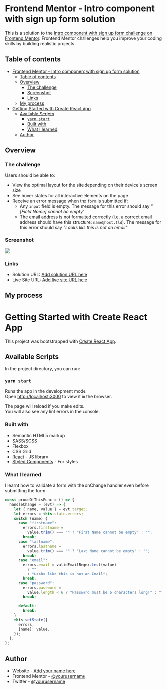 # Frontend Mentor - Intro component with sign up form solution

This is a solution to the [Intro component with sign up form challenge on Frontend Mentor](https://www.frontendmentor.io/challenges/intro-component-with-signup-form-5cf91bd49edda32581d28fd1). Frontend Mentor challenges help you improve your coding skills by building realistic projects.

## Table of contents

- [Frontend Mentor - Intro component with sign up form solution](#frontend-mentor---intro-component-with-sign-up-form-solution)
  - [Table of contents](#table-of-contents)
  - [Overview](#overview)
    - [The challenge](#the-challenge)
    - [Screenshot](#screenshot)
    - [Links](#links)
  - [My process](#my-process)
- [Getting Started with Create React App](#getting-started-with-create-react-app)
  - [Available Scripts](#available-scripts)
    - [`yarn start`](#yarn-start)
    - [Built with](#built-with)
    - [What I learned](#what-i-learned)
  - [Author](#author)

## Overview

### The challenge

Users should be able to:

- View the optimal layout for the site depending on their device's screen size
- See hover states for all interactive elements on the page
- Receive an error message when the `form` is submitted if:
  - Any `input` field is empty. The message for this error should say _"[Field Name] cannot be empty"_
  - The email address is not formatted correctly (i.e. a correct email address should have this structure: `name@host.tld`). The message for this error should say _"Looks like this is not an email"_

### Screenshot

![](../form-validation/src/design/desktop-preview.jpg)

### Links

- Solution URL: [Add solution URL here](https://your-solution-url.com)
- Live Site URL: [Add live site URL here](https://your-live-site-url.com)

## My process

# Getting Started with Create React App

This project was bootstrapped with [Create React App](https://github.com/facebook/create-react-app).

## Available Scripts

In the project directory, you can run:

### `yarn start`

Runs the app in the development mode.\
Open [http://localhost:3000](http://localhost:3000) to view it in the browser.

The page will reload if you make edits.\
You will also see any lint errors in the console.

### Built with

- Semantic HTML5 markup
- SASS/SCSS
- Flexbox
- CSS Grid
- [React](https://reactjs.org/) - JS library
- [Styled Components](https://styled-components.com/) - For styles

### What I learned

I learnt how to validate a form with the onChange handler even before submitting the form.
```js
const proudOfThisFunc = () => {
  handleChange = (evt) => {
    let { name, value } = evt.target;
    let errors = this.state.errors;
    switch (name) {
      case "firstname":
        errors.firstname =
          value.trim() === "" ? "First Name cannot be empty" : "";
        break;
      case "lastname":
        errors.lastname =
          value.trim() === "" ? "Last Name cannot be empty" : "";
        break;
      case "email":
        errors.email = validEmailRegex.test(value)
          ? ""
          : "Looks like this is not an Email";
        break;
      case "password":
        errors.password =
          value.length < 6 ? "Password must be 6 characters long!" : "";
        break;

      default:
        break;
    }
    this.setState({
      errors,
      [name]: value,
    });
  };
};
```

## Author

- Website - [Add your name here](https://www.your-site.com)
- Frontend Mentor - [@yourusername](https://www.frontendmentor.io/profile/yourusername)
- Twitter - [@yourusername](https://www.twitter.com/yourusername)
